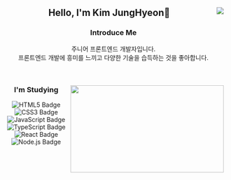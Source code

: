 <div align="center">
  
   <img align="right" src="https://github-readme-stats.vercel.app/api/top-langs/?username=fabric0de&layout=compact&theme=nord&hide_border=true" />
  
## Hello, I'm Kim JungHyeon🙌
  

 ### Introduce Me  
  주니어 프론트엔드 개발자입니다.</br>
  프론트엔드 개발에 흥미를 느끼고 다양한 기술을 습득하는 것을 좋아합니다.
 

  <br>
 
</div>


<div align="center">
  
  <img width="350" height="200" align="right" src="https://github-readme-stats.vercel.app/api?username=fabric0de&show_icons=true">
  
   ### I'm Studying
 
  <img src='https://img.shields.io/badge/-HTML5-e34f26?style=flat&logo=HTML5&logoColor=white' alt='HTML5 Badge'/> 
  <img src='https://img.shields.io/badge/-CSS3-1572B6?style=flat&logo=CSS3&logoColor=white' alt='CSS3 Badge'/>
  <img src='https://img.shields.io/badge/-JavaScript-f1e05a?style=flat&logo=JavaScript&logoColor=white' alt='JavaScript Badge'/>
  <img src='https://img.shields.io/badge/-TypeScript-3178c6?style=flat&logo=TypeScript&logoColor=white' alt='TypeScript Badge'/>
  <img src='https://img.shields.io/badge/-React-61DAFB?style=flat&logo=React&logoColor=white' alt='React Badge'/>
  <img src='https://img.shields.io/badge/-Node.js-339933?style=flat&logo=Node.js&logoColor=white' alt='Node.js Badge'/>
 
</div>
